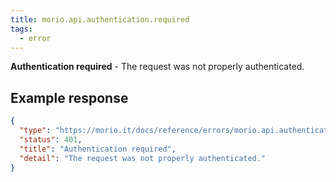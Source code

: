 ```yaml
---
title: morio.api.authentication.required
tags:
  - error
---
```


<!-- MORIO_AUTO_GENERATED_CONTENT_STARTS - Manual changes made below will be overwritten -->

**Authentication required** - The request was not properly authenticated.

<!-- MORIO_AUTO_GENERATED_CONTENT_ENDS - Manual changes made above will be overwritten -->

<!-- MORIO_AUTO_GENERATED_CONTENT_STARTS - Manual changes made below will be overwritten -->

## Example response

```json
{
  "type": "https://morio.it/docs/reference/errors/morio.api.authentication.required",
  "status": 401,
  "title": "Authentication required",
  "detail": "The request was not properly authenticated."
}
```

<!-- MORIO_AUTO_GENERATED_CONTENT_ENDS - Manual changes made above will be overwritten -->
